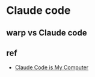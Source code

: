 # Claude code


## warp vs Claude code

## ref
+ [Claude Code is My Computer](https://steipete.me/posts/2025/claude-code-is-my-computer)